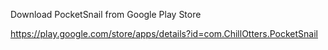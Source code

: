 Download PocketSnail from Google Play Store

https://play.google.com/store/apps/details?id=com.ChillOtters.PocketSnail
